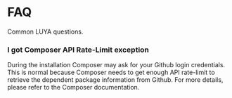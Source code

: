 FAQ
===

Common LUYA questions.

### I got Composer API Rate-Limit exception

During the installation Composer may ask for your Github login credentials. This is normal because Composer needs to get enough API rate-limit to retrieve the dependent package information from Github. For more details, please refer to the Composer documentation.


